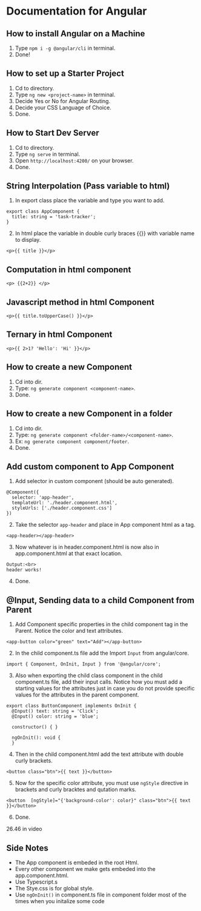 # Documentation for Angular

## How to install Angular on a Machine

1. Type `npm i -g @angular/cli` in terminal.
2. Done!

## How to set up a Starter Project

1. Cd to directory.
2. Type `ng new <project-name>` in terminal.
3. Decide Yes or No for Angular Routing.
4. Decide your CSS Language of Choice.
5. Done.

## How to Start Dev Server

1. Cd to directory.
2. Type `ng serve` in terminal.
3. Open `http://localhost:4200/` on your browser.
4. Done.

## String Interpolation (Pass variable to html)

1. In export class <component-name> place the variable and type you want to add.

```
export class AppComponent {
  title: string = 'task-tracker';
}
```

2. In <component-name> html place the variable in double curly braces {{}} with variable name to display.

```
<p>{{ title }}</p>
```

## Computation in html component

```
<p> {{2+2}} </p>
```

## Javascript method in html Component

```
<p>{{ title.toUpperCase() }}</p>
```

## Ternary in html Component

```
<p>{{ 2>1? 'Hello': 'Hi' }}</p>
```

## How to create a new Component

1. Cd into dir.
2. Type: `ng generate component <component-name>`.
3. Done.

## How to create a new Component in a folder

1. Cd into dir.
2. Type: `ng generate component <folder-name>/<component-name>`.
3. Ex: `ng generate component component/footer`.
4. Done.

## Add custom component to App Component

1. Add selector in custom component (should be auto generated).

```
@Component({
  selector: 'app-header',
  templateUrl: './header.component.html',
  styleUrls: ['./header.component.css']
})
```

2. Take the selector `app-header` and place in App component html as a tag.

```
<app-header></app-header>
```

3. Now whatever is in header.component.html is now also in app.component.html at that exact location.

```
Output:<br>
header works!
```

4. Done.

## @Input, Sending data to a child Component from Parent

1. Add Component specific properties in the child component tag in the Parent. Notice the color and text attributes.

```
<app-button color="green" text="Add"></app-button>
```

2. In the child component.ts file add the Import `Input` from angular/core.

```
import { Component, OnInit, Input } from '@angular/core';
```

3. Also when exporting the child class component in the child component.ts file, add their input calls. Notice how you must add a starting values for the attributes just in case you do not provide specific values for the attributes in the parent component.

```
export class ButtonComponent implements OnInit {
  @Input() text: string = 'Click';
  @Input() color: string = 'blue';

  constructor() { }

  ngOnInit(): void {
  }
```

4. Then in the child component.html add the text attribute with double curly brackets.

```
<button class="btn">{{ text }}</button>
```

5. Now for the specific color attribute, you must use `ngStyle` directive in brackets and curly bracktes and qutation marks.

```
<button  [ngStyle]="{'background-color': color}" class="btn">{{ text }}</button>
```

6. Done.



26.46 in video

## Side Notes

* The App component is embeded in the root Html.
* Every other component we make gets embeded into the app.component.html.
* Use Typescript.s
* The Stye.css is for global style.
* Use `ngOnInit()` in component.ts file in component folder most of the times when you initalize some code
